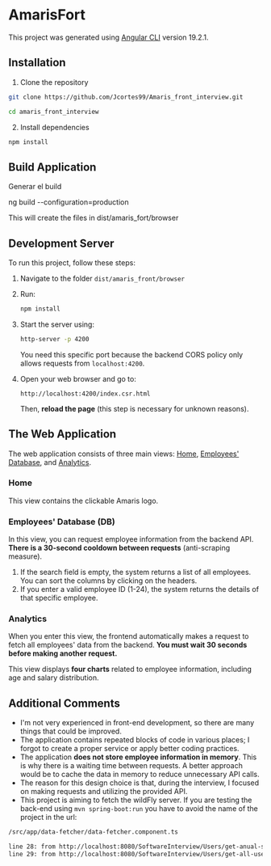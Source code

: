 # AmarisFort

This project was generated using [Angular CLI](https://github.com/angular/angular-cli) version 19.2.1.

## Installation

1. Clone the repository

```bash
git clone https://github.com/Jcortes99/Amaris_front_interview.git

cd amaris_front_interview
```

2. Install dependencies

```bash
npm install
```

## Build Application

Generar el build

ng build --configuration=production

This will create the files in dist/amaris_fort/browser

## Development Server

To run this project, follow these steps:

1) Navigate to the folder `dist/amaris_front/browser`

2) Run:
   ```sh
   npm install
   ```

3) Start the server using:
   ```sh
   http-server -p 4200
   ```
   You need this specific port because the backend CORS policy only allows requests from `localhost:4200`.

4) Open your web browser and go to:
   ```
   http://localhost:4200/index.csr.html
   ```
   Then, **reload the page** (this step is necessary for unknown reasons).

## The Web Application

The web application consists of three main views: [Home](#home), [Employees' Database](#db), and [Analytics](#analytics).

### Home

This view contains the clickable Amaris logo.

### Employees' Database (DB)

In this view, you can request employee information from the backend API. **There is a 30-second cooldown between requests** (anti-scraping measure).

1) If the search field is empty, the system returns a list of all employees. You can sort the columns by clicking on the headers.
2) If you enter a valid employee ID (1-24), the system returns the details of that specific employee.

### Analytics

When you enter this view, the frontend automatically makes a request to fetch all employees' data from the backend. **You must wait 30 seconds before making another request.**

This view displays **four charts** related to employee information, including age and salary distribution.

## Additional Comments

- I'm not very experienced in front-end development, so there are many things that could be improved.
- The application contains repeated blocks of code in various places; I forgot to create a proper service or apply better coding practices.
- The application **does not store employee information in memory**. This is why there is a waiting time between requests. A better approach would be to cache the data in memory to reduce unnecessary API calls.
- The reason for this design choice is that, during the interview, I focused on making requests and utilizing the provided API.
- This project is aiming to fetch the wildFly server. If you are testing the back-end using ```mvn spring-boot:run``` you have to avoid the name of the project in the url:
```bash
/src/app/data-fetcher/data-fetcher.component.ts

line 28: from http://localhost:8080/SoftwareInterview/Users/get-anual-salary/${this.number} to http://localhost:8080/Users/get-anual-salary/${this.number}
line 29: from http://localhost:8080/SoftwareInterview/Users/get-all-users to http://localhost:8080/Users/get-all-users
```

